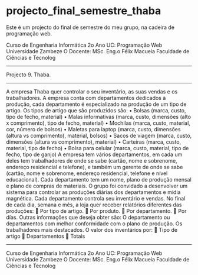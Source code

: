 # projecto_final_semestre_thaba

Este é um projecto do final de semestre do meu grupo, na cadeira de programação web.

Curso de Engenharia Informática 2o Ano
UC: Programação Web
Universidade Zambeze O Docente: MSc. Eng.o Félix Macueia
Faculdade de Ciências e Tecnolog

________________________________________________________________________________________________________________
Projecto 9. Thaba.

________________________________________________________________________________________________________________
A empresa Thaba quer controlar o seu inventário, as suas vendas e os 
trabalhadores. A empresa conta com departamentos dedicados à produção,
cada departamento é especializado na produção de um tipo de artigo.
Os tipos de artigo que são produzidos são:
• Bolsas (marca, custo, tipo de fecho, material)
• Malas informativas (marca, custo, dimensões (alto x comprimento), tipo de 
fecho, material)
• Mochilas (marca, custo, material, cor, número de bolsos)
• Maletas para laptop (marca, custo, dimensões (altura vs comprimento), 
material, bolsos)
• Sacos de viagem (marca, custo, dimensões (altura vs comprimento), material)
• Carteiras (marca, custo, material, tipo de fecho)
• Bolsa para celular (marca, custo, material, tipo de fecho, tipo de ganjo)
A empresa tem vários departamentos, em cada um deles tem trabalhadores de 
onde se sabe (cartão, nome e sobrenome, endereço residencial e telefone), e 
também um gerente de onde se sabe (cartão, nome e sobrenome, endereço 
residencial, telefone e nível educacional).
Cada departamento tem um nome, plano de produção mensal e plano de 
compras de materiais.
O grupo foi convidado a desenvolver um sistema para controlar as produções 
diárias dos departamentos e mídia magnética. Cada departamento controla seu 
inventário e vendas.
No final de cada dia, semana e mês, a loja quer receber relatórios diferentes 
das produções:
 Por tipo de artigo.
 Por produto.
 Por departamento.
 Por días.
Outras informações que deseja obter são:
O departamento ou departamentos com melhor conformidade com o plano de 
produção.
Os trabalhadores mais destacados.
O valor dos inventários por:
 Tipo de artigo
 Departamentos
 Totais


__________________________________________________________________________________________________________________________

Curso de Engenharia Informática 2o Ano
UC: Programação Web
Universidade Zambeze O Docente: MSc. Eng.o Félix Macueia
Faculdade de Ciências e Tecnolog
